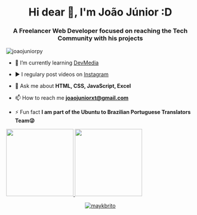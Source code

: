 <h1 align="center">Hi dear 👋, I'm João Júnior :D</h1>
<h3 align="center">A Freelancer Web Developer focused on reaching the Tech Community with his projects</h3>
<p align="left"> <img src="https://komarev.com/ghpvc/?username=joaojuniorpy" alt="joaojuniorpy" /> </p>

- 🌱 I’m currently learning [DevMedia](https://www.devmedia.com.br/)

- ▶️ I regulary post videos on [Instagram](https://www.instagram.com/____eojao)

- 💬 Ask me about **HTML, CSS, JavaScript, Excel**

- 📫 How to reach me **joaojuniorxt@gmail.com**

- ⚡ Fun fact **I am part of the Ubuntu to Brazilian Portuguese Translators Team😜**


<div>
<a href="https://github.com/seu-usuário-aqui">
<img height="180em" src="https://github-readme-stats.vercel.app/api/top-langs/?username=seu-usuário-aqui&layout=compact&langs_count=7&theme=dracula"/>
<img height="180em" src="https://github-readme-stats.vercel.app/api?username=seu-usuário-aqui&show_icons=true&theme=dracula&include_all_commits=true&count_private=true"/>
</div>

<p align="center">
 <link rel="stylesheet" href="https://cdn.jsdelivr.net/gh/devicons/devicon@v2.15.1/devicon.min.css">
</p>

<p align="center">
<link rel="stylesheet" href="https://cdn.jsdelivr.net/gh/devicons/devicon@v2.15.1/devicon.min.css">
</p>


<p align="center">
<link rel="stylesheet" href="https://cdn.jsdelivr.net/gh/devicons/devicon@v2.15.1/devicon.min.css">

</p>

<p align="center">
<img src="https://github-readme-stats.vercel.app/api?username=joaojuniorpy&show_icons=true" alt="maykbrito"/> 
</p>

<p align="center">

</p>

